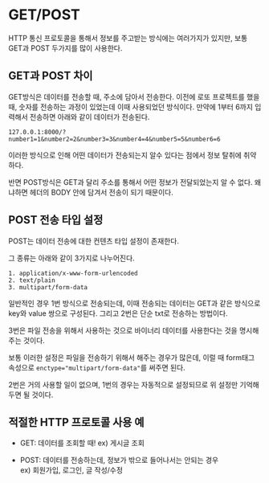 GET/POST
===

HTTP 통신 프로토콜을 통해서 정보를 주고받는 방식에는 여러가지가 있지만, 보통 GET과 POST 두가지를 많이 사용한다.

GET과 POST 차이
---

GET방식은 데이터를 전송할 때, 주소에 담아서 전송한다. 이전에 로또 프로젝트를 했을 때, 숫자를 전송하는 과정이 있었는데 이때 사용되었던 방식이다. 만약에 1부터 6까지 입력해서 전송하면 아래와 같이 데이터가 전송된다.

    127.0.0.1:8000/?number1=1&number2=2&number3=3&number4=4&number5=5&number6=6

이러한 방식으로 인해 어떤 데이터가 전송되는지 알수 있다는 점에서 정보 탈취에 취약하다.

반면 POST방식은 GET과 달리 주소를 통해서 어떤 정보가 전달되었는지 알 수 없다. 왜냐하면 헤더의 BODY 안에 담겨서 전송이 되기 때문이다.

POST 전송 타입 설정
---

POST는 데이터 전송에 대한 컨텐츠 타입 설정이 존재한다.

그 종류는 아래와 같이 3가지로 나누어진다.

    1. application/x-www-form-urlencoded
    2. text/plain
    3. multipart/form-data

일반적인 경우 1번 방식으로 전송되는데, 이때 전송되는 데이터는 GET과 같은 방식으로 key와 value 쌍으로 구성된다. 그리고 2번은 단순 txt로 전송하는 방법이다. 

3번은 파일 전송을 위해서 사용하는 것으로 바이너리 데이터를 사용한다는 것을 명시해주는 것이다.

보통 이러한 설정은 파일을 전송하기 위해서 해주는 경우가 많은데, 이럴 때 form태그 속성으로 `enctype="multipart/form-data"`를 써주면 된다.

2번은 거의 사용할 일이 없으며, 1번의 경우는 자동적으로 설정되므로 위 설정만 기억해두면 될 것이다.

적절한 HTTP 프로토콜 사용 예
---

- GET: 데이터를 조회할 때! ex) 게시글 조회

- POST: 데이터를 전송하는데, 정보가 밖으로 들어나서는 안되는 경우 <br>
ex) 회원가입, 로그인, 글 작성/수정